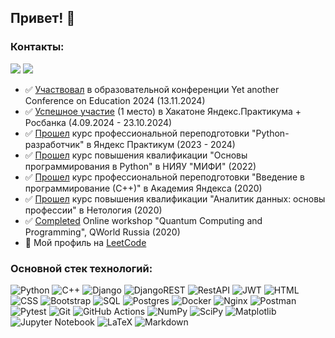 ## Привет! 👋

### Контакты:

<a href="https://t.me/AIG3c"><img src="https://img.shields.io/badge/Telegram-2CA5E0?style=for-the-badge&logo=telegram&logoColor=white"></a>
<a href="mailto:volpatibon@yandex.ru"><img src="https://img.shields.io/badge/Email-D14836?style=for-the-badge&logo=gmail&logoColor=white"></a>

- ✅ [Участвовал](https://github.com/AIGarifullin/AIGarifullin/blob/main/portfolio/Гарифуллин%20А.И.%20Сертификат%20участника%20YACe%202024.pdf) в образовательной конференции Yet another Conference on Education 2024 (13.11.2024)
- ✅ [Успешное участие](https://github.com/AIGarifullin/AIGarifullin/blob/main/portfolio/Гарифуллин%20А.И.%20Диплом%20Хакатон%20Росбанк%202024.pdf) (1 место) в Хакатоне Яндекс.Практикума + Росбанка (4.09.2024 - 23.10.2024)
- ✅ [Прошел](https://github.com/AIGarifullin/AIGarifullin/blob/main/portfolio/Гарифуллин%20А.И.%20Диплом%20Я.П.%202024.pdf) курс профессиональной переподготовки "Python-разработчик" в Яндекс Практикум (2023 - 2024)
- ✅ [Прошел](https://github.com/AIGarifullin/AIGarifullin/blob/main/portfolio/Гарифуллин%20А.И.%20Удостоверение%20Python%202022.pdf) курс повышения квалификации "Основы программирования в Python" в НИЯУ "МИФИ" (2022)
- ✅ [Прошел](https://github.com/AIGarifullin/AIGarifullin/blob/main/portfolio/Garifullin%20A.I.%20Stepik-certificate-363-e94a311%202020.pdf) курс профессиональной переподготовки "Введение в программирование (С++)" в Академия Яндекса (2020)
- ✅ [Прошел](https://github.com/AIGarifullin/AIGarifullin/blob/main/portfolio/Гарифуллин%20А.И.%20Certificate.%20Data%20analysis.%20Introduction%20to%20the%20profession%202020.pdf) курс повышения квалификации "Аналитик данных: основы профессии" в Нетология (2020)
- ✅ [Completed](https://github.com/AIGarifullin/AIGarifullin/blob/main/portfolio/Garifullin%20A.I.%20Diploma%20QRussia%202020.pdf) Online workshop "Quantum Computing and Programming", QWorld Russia (2020)
- 🌱 Мой профиль на [LeetCode](https://leetcode.com/AunLjRk3dt/)

### Основной стек технологий:
![Python](https://img.shields.io/badge/Python-3776AB?style=for-the-badge&logo=python&logoColor=white)
![C++](https://img.shields.io/badge/C%2B%2B-00599C?style=for-the-badge&logo=c%2B%2B&logoColor=white)
![Django](https://img.shields.io/badge/Django-092E20?style=for-the-badge&logo=django&logoColor=white)
![DjangoREST](https://img.shields.io/badge/DJANGO-REST-092E20?style=for-the-badge&logo=django&logoColor=white&color=ff1709&labelColor=gray)
![RestAPI](https://img.shields.io/badge/-REST%20API-007EC0?style=for-the-badge)
![JWT](https://img.shields.io/badge/JWT-092E20?style=for-the-badge&logo=JSON%20web%20tokens)
![HTML](https://img.shields.io/badge/-HTML5-E34F26?style=for-the-badge&logo=html5&logoColor=white)
![CSS](https://img.shields.io/badge/-CSS3-1572B6?style=for-the-badge&logo=css3&logoColor=white)
![Bootstrap](https://img.shields.io/badge/Bootstrap-563D7C?style=for-the-badge&logo=bootstrap&logoColor=white)
![SQL](https://img.shields.io/badge/SQLite-07405E?style=for-the-badge&logo=sqlite&logoColor=white)
![Postgres](https://img.shields.io/badge/-PostgreSQL-336791?style=for-the-badge&logo=postgresql&logoColor=white)
![Docker](https://img.shields.io/badge/-Docker-2496ED?style=for-the-badge&logo=docker&logoColor=white)
![Nginx](https://img.shields.io/badge/nginx-%23009639.svg?style=for-the-badge&logo=nginx&logoColor=white)
![Postman](https://img.shields.io/badge/-Postman-FF6C37?style=for-the-badge&logo=postman&logoColor=white)
![Pytest](https://img.shields.io/badge/-Pytest-007EC0?style=for-the-badge&logo=pytest&logoColor=white)
![Git](https://img.shields.io/badge/-Git-F05032?style=for-the-badge&logo=Git&logoColor=white)
![GitHub Actions](https://img.shields.io/badge/github%20actions-%232671E5.svg?style=for-the-badge&logo=githubactions&logoColor=white)
![NumPy](https://img.shields.io/badge/numpy-336791?style=for-the-badge&logo=numpy&logoColor=white)
![SciPy](https://img.shields.io/badge/SciPy-336791?style=for-the-badge&logo=scipy&logoColor=%white)
![Matplotlib](https://img.shields.io/badge/-Matplotlib-007EC0?style=for-the-badge&logo=matplotlib&logoColor=white)
![Jupyter Notebook](https://img.shields.io/badge/jupyter-336791?style=for-the-badge&logo=jupyter&logoColor=white)
![LaTeX](https://img.shields.io/badge/latex-336791?style=for-the-badge&logo=latex&logoColor=white)
![Markdown](https://img.shields.io/badge/markdown-092E20?style=for-the-badge&logo=markdown&logoColor=white)

<!--
**AIGarifullin/AIGarifullin** is a ✨ _special_ ✨ repository because its `README.md` (this file) appears on your GitHub profile.

Here are some ideas to get you started:

- 🔭 I’m currently working on ...
- 🌱 I’m currently learning ...
- 👯 I’m looking to collaborate on ...
- 🤔 I’m looking for help with ...
- 💬 Ask me about ...
- 📫 How to reach me: ...
- 😄 Pronouns: ...
- ⚡ Fun fact: ...
-->
